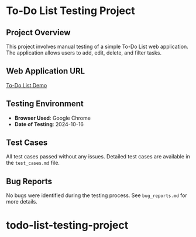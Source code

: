 # To-Do List Testing Project

## Project Overview
This project involves manual testing of a simple To-Do List web application. The application allows users to add, edit, delete, and filter tasks.

## Web Application URL
[To-Do List Demo](https://todomvc.com/examples/react/)

## Testing Environment
- **Browser Used**: Google Chrome
- **Date of Testing**: 2024-10-16

## Test Cases
All test cases passed without any issues. Detailed test cases are available in the `test_cases.md` file.

## Bug Reports
No bugs were identified during the testing process. See `bug_reports.md` for more details.
# todo-list-testing-project
